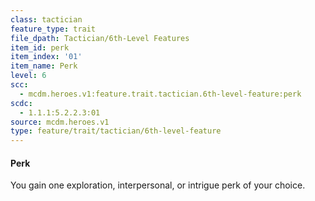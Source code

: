 ```yaml
---
class: tactician
feature_type: trait
file_dpath: Tactician/6th-Level Features
item_id: perk
item_index: '01'
item_name: Perk
level: 6
scc:
  - mcdm.heroes.v1:feature.trait.tactician.6th-level-feature:perk
scdc:
  - 1.1.1:5.2.2.3:01
source: mcdm.heroes.v1
type: feature/trait/tactician/6th-level-feature
---
```


#### Perk

You gain one exploration, interpersonal, or intrigue perk of your choice.
